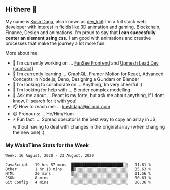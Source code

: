 ## Hi there 👋
My name is [Kush Daga](https://kushdaga.webflow.io), also known as [dev_kid](https://instagram.com/dev_kid). I'm a full stack web developer with interest in fields like 3D animation and gaming, Blockchain, Finance, Design and animations. I'm proud to say that **I can succesfully center an element using css.** I am good with animations and creative processes that make the journey a lot more fun.

More about me:

- 🔭 I’m currently working on ... [FanSee Frontend](https://fansee.in) and [Upmesh Lead Dev (contract)](https://upmesh.io)
- 🌱 I’m currently learning ... GraphQL, Framer Motion for React, Advanced Concepts in Node.js, Deno, Designing a Gundam on Blender
- 👯 I’m looking to collaborate on ... Anything, Im very cheerful :)
- 🤔 I’m looking for help with ... Blender complex modelling
- 💬 Ask me about ... React is my forte, but ask me about anything, if I dont know, Ill search for it with you! 
- 📫 How to reach me: ... kushdaga@icloud.com
- 😄 Pronouns: ... He/Him/Hum
- ⚡ Fun fact: ... Spread operator is the best way to copy an array in JS, without having to deal with changes in the original array (when changing the new one) :)

### My WakaTime Stats for the Week
<!--START_SECTION:waka-->
```text
Week: 16 August, 2020 - 23 August, 2020

JavaScript   19 hrs 57 mins  ███████████████████████░░   91.81 % 
Other        1 hr 13 mins    █▒░░░░░░░░░░░░░░░░░░░░░░░   05.63 % 
HTML         20 mins         ▒░░░░░░░░░░░░░░░░░░░░░░░░   01.56 % 
JSON         8 mins          ░░░░░░░░░░░░░░░░░░░░░░░░░   00.63 % 
Git Config   4 mins          ░░░░░░░░░░░░░░░░░░░░░░░░░   00.36 % 
```
<!--END_SECTION:waka-->
